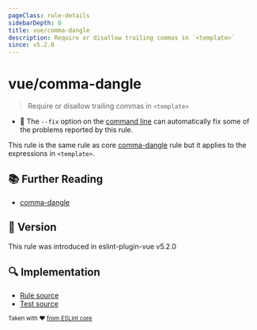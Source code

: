 ```yaml
---
pageClass: rule-details
sidebarDepth: 0
title: vue/comma-dangle
description: Require or disallow trailing commas in `<template>`
since: v5.2.0
---
```

# vue/comma-dangle

> Require or disallow trailing commas in `<template>`

- :wrench: The `--fix` option on the [command line](https://eslint.org/docs/user-guide/command-line-interface#fixing-problems) can automatically fix some of the problems reported by this rule.

This rule is the same rule as core [comma-dangle] rule but it applies to the expressions in `<template>`.

## :books: Further Reading

- [comma-dangle]

[comma-dangle]: https://eslint.org/docs/rules/comma-dangle

## :rocket: Version

This rule was introduced in eslint-plugin-vue v5.2.0

## :mag: Implementation

- [Rule source](https://github.com/vuejs/eslint-plugin-vue/blob/master/lib/rules/comma-dangle.js)
- [Test source](https://github.com/vuejs/eslint-plugin-vue/blob/master/tests/lib/rules/comma-dangle.js)

<sup>Taken with ❤️ [from ESLint core](https://eslint.org/docs/latest/rules/comma-dangle)</sup>
